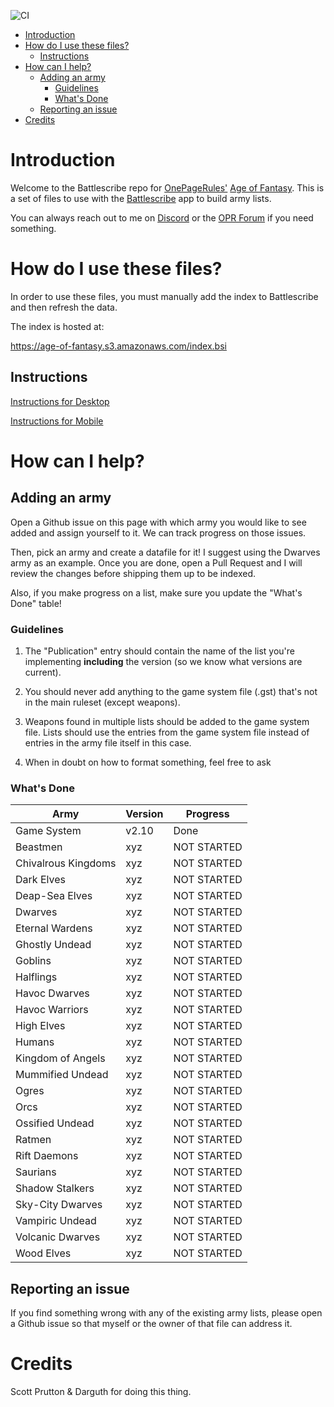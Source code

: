 ![CI](https://github.com/sprutton1/GrimdarkFutureBattlescribe/workflows/CI/badge.svg?branch=master)

<!-- TOC -->
- [Introduction](#introduction) 
- [How do I use these files?](#how-do-i-use-these-files)
   - [Instructions](#instructions)
- [How can I help?](#how-can-i-help)
   - [Adding an army](#adding-an-army)
      - [Guidelines](#guidelines)
      - [What's Done](#whats-done)
   - [Reporting an issue](#reporting-an-issue)
- [Credits](#credits)
<!-- /TOC -->

# Introduction

Welcome to the Battlescribe repo for [OnePageRules'](https://onepagerules.com/)
[Age of Fantasy](https://onepagerules.com/portfolio/age-of-fantasy/). This is
a set of files to use with the [Battlescribe](https://battlescribe.net/) app to
build army lists.

You can always reach out to me on
[Discord](https://discordapp.com/channels/610199287346888743/610199287346888746)
or the [OPR Forum](http://forum.onepagerules.com/) if you need something.

# How do I use these files?

In order to use these files, you must manually add the index to Battlescribe and
then refresh the data.

The index is hosted at:

https://age-of-fantasy.s3.amazonaws.com/index.bsi

## Instructions

[Instructions for Desktop](./desktop.md)

[Instructions for Mobile](./mobile.md)

# How can I help?

## Adding an army

Open a Github issue on this page with which army you would like to see added and
assign yourself to it. We can track progress on those issues.

Then, pick an army and create a datafile for it! I suggest using the Dwarves army as an example. Once you are done, open a Pull Request and I will
review the changes before shipping them up to be indexed.

Also, if you make progress on a list, make sure you update the "What's Done"
table!

### Guidelines

1. The "Publication" entry should contain the name of the list you're
   implementing **including** the version (so we know what versions are
   current).

2. You should never add anything to the game system file (.gst) that's not in
   the main ruleset (except weapons).

3. Weapons found in multiple lists should be added to the game system file.
   Lists should use the entries from the game system file instead of entries in
   the army file itself in this case.

4. When in doubt on how to format something, feel free to ask

### What's Done

| Army | Version | Progress |
|---|---|---|
|Game System|v2.10|Done|
|Beastmen|xyz|NOT STARTED|
|Chivalrous Kingdoms|xyz|NOT STARTED|
|Dark Elves|xyz|NOT STARTED|
|Deap-Sea Elves|xyz|NOT STARTED|
|Dwarves|xyz|NOT STARTED|
|Eternal Wardens|xyz|NOT STARTED|
|Ghostly Undead|xyz|NOT STARTED|
|Goblins|xyz|NOT STARTED|
|Halflings|xyz|NOT STARTED|
|Havoc Dwarves|xyz|NOT STARTED|
|Havoc Warriors|xyz|NOT STARTED|
|High Elves|xyz|NOT STARTED|
|Humans|xyz|NOT STARTED|
|Kingdom of Angels|xyz|NOT STARTED|
|Mummified Undead|xyz|NOT STARTED|
|Ogres|xyz|NOT STARTED|
|Orcs|xyz|NOT STARTED|
|Ossified Undead|xyz|NOT STARTED|
|Ratmen|xyz|NOT STARTED|
|Rift Daemons|xyz|NOT STARTED|
|Saurians|xyz|NOT STARTED|
|Shadow Stalkers|xyz|NOT STARTED|
|Sky-City Dwarves|xyz|NOT STARTED|
|Vampiric Undead|xyz|NOT STARTED|
|Volcanic Dwarves|xyz|NOT STARTED|
|Wood Elves|xyz|NOT STARTED|

## Reporting an issue

If you find something wrong with any of the existing army lists, please open a
Github issue so that myself or the owner of that file can address it.

# Credits

Scott Prutton & Darguth for doing this thing.